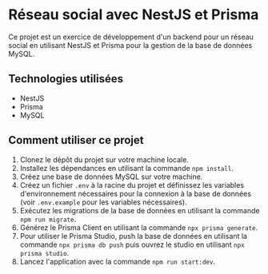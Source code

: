 # Réseau social avec NestJS et Prisma

Ce projet est un exercice de développement d'un backend pour un réseau social en utilisant NestJS et Prisma pour la gestion de la base de données MySQL.

## Technologies utilisées

- NestJS
- Prisma
- MySQL

## Comment utiliser ce projet

1. Clonez le dépôt du projet sur votre machine locale.
2. Installez les dépendances en utilisant la commande `npm install`.
3. Créez une base de données MySQL sur votre machine.
4. Créez un fichier `.env` à la racine du projet et définissez les variables d'environnement nécessaires pour la connexion à la base de données (voir `.env.example` pour les variables nécessaires).
5. Exécutez les migrations de la base de données en utilisant la commande `npm run migrate`.
6. Générez le Prisma Client en utilisant la commande `npx prisma generate`.
7. Pour utiliser le Prisma Studio, push la base de données en utilisant la commande `npx prisma db push` puis ouvrez le studio en utilisant `npx prisma studio`.
8. Lancez l'application avec la commande `npm run start:dev`.
